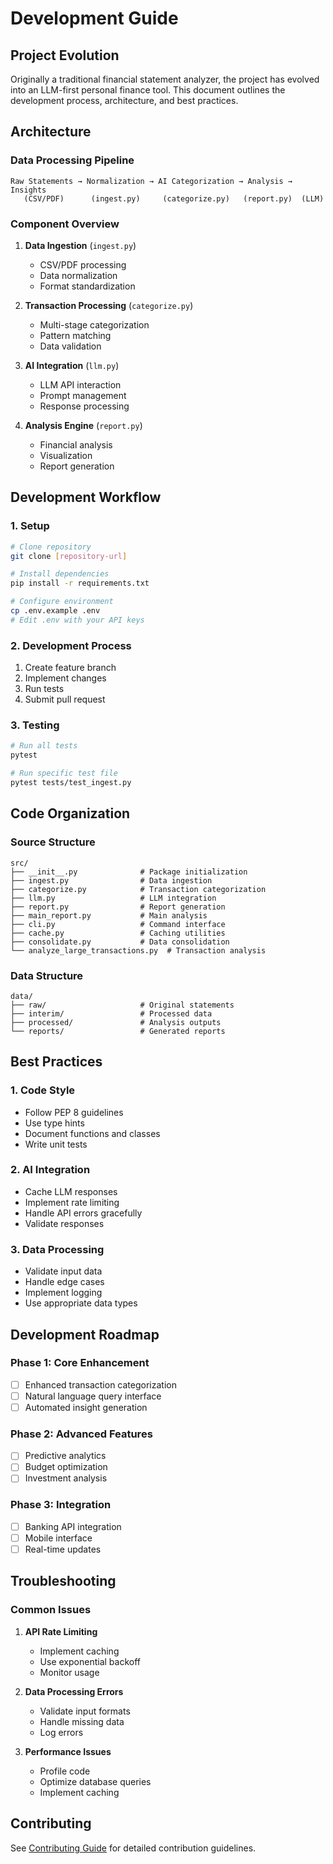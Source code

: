 # Development Guide

## Project Evolution

Originally a traditional financial statement analyzer, the project has evolved into an LLM-first personal finance tool. This document outlines the development process, architecture, and best practices.

## Architecture

### Data Processing Pipeline
```
Raw Statements → Normalization → AI Categorization → Analysis → Insights
   (CSV/PDF)      (ingest.py)     (categorize.py)   (report.py)  (LLM)
```

### Component Overview

1. **Data Ingestion** (`ingest.py`)
   - CSV/PDF processing
   - Data normalization
   - Format standardization

2. **Transaction Processing** (`categorize.py`)
   - Multi-stage categorization
   - Pattern matching
   - Data validation

3. **AI Integration** (`llm.py`)
   - LLM API interaction
   - Prompt management
   - Response processing

4. **Analysis Engine** (`report.py`)
   - Financial analysis
   - Visualization
   - Report generation

## Development Workflow

### 1. Setup
```bash
# Clone repository
git clone [repository-url]

# Install dependencies
pip install -r requirements.txt

# Configure environment
cp .env.example .env
# Edit .env with your API keys
```

### 2. Development Process
1. Create feature branch
2. Implement changes
3. Run tests
4. Submit pull request

### 3. Testing
```bash
# Run all tests
pytest

# Run specific test file
pytest tests/test_ingest.py
```

## Code Organization

### Source Structure
```
src/
├── __init__.py              # Package initialization
├── ingest.py                # Data ingestion
├── categorize.py            # Transaction categorization
├── llm.py                   # LLM integration
├── report.py                # Report generation
├── main_report.py           # Main analysis
├── cli.py                   # Command interface
├── cache.py                 # Caching utilities
├── consolidate.py           # Data consolidation
└── analyze_large_transactions.py  # Transaction analysis
```

### Data Structure
```
data/
├── raw/                     # Original statements
├── interim/                 # Processed data
├── processed/               # Analysis outputs
└── reports/                 # Generated reports
```

## Best Practices

### 1. Code Style
- Follow PEP 8 guidelines
- Use type hints
- Document functions and classes
- Write unit tests

### 2. AI Integration
- Cache LLM responses
- Implement rate limiting
- Handle API errors gracefully
- Validate responses

### 3. Data Processing
- Validate input data
- Handle edge cases
- Implement logging
- Use appropriate data types

## Development Roadmap

### Phase 1: Core Enhancement
- [ ] Enhanced transaction categorization
- [ ] Natural language query interface
- [ ] Automated insight generation

### Phase 2: Advanced Features
- [ ] Predictive analytics
- [ ] Budget optimization
- [ ] Investment analysis

### Phase 3: Integration
- [ ] Banking API integration
- [ ] Mobile interface
- [ ] Real-time updates

## Troubleshooting

### Common Issues
1. **API Rate Limiting**
   - Implement caching
   - Use exponential backoff
   - Monitor usage

2. **Data Processing Errors**
   - Validate input formats
   - Handle missing data
   - Log errors

3. **Performance Issues**
   - Profile code
   - Optimize database queries
   - Implement caching

## Contributing

See [Contributing Guide](contributing.md) for detailed contribution guidelines. 